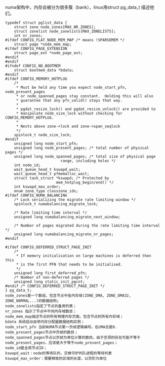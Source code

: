numa架构中，内存会被分为很多簇（bank），linux用struct pg_data_t 描述他们。

    typedef struct pglist_data {
        struct zone node_zones[MAX_NR_ZONES];
        struct zonelist node_zonelists[MAX_ZONELISTS];
        int nr_zones;
    #ifdef CONFIG_FLAT_NODE_MEM_MAP /* means !SPARSEMEM */
        struct page *node_mem_map;
    #ifdef CONFIG_PAGE_EXTENSION
        struct page_ext *node_page_ext;
    #endif
    #endif
    #ifndef CONFIG_NO_BOOTMEM
        struct bootmem_data *bdata;
    #endif
    #ifdef CONFIG_MEMORY_HOTPLUG
        /*
         * Must be held any time you expect node_start_pfn, node_present_pages
         * or node_spanned_pages stay constant.  Holding this will also
         * guarantee that any pfn_valid() stays that way.
         *
         * pgdat_resize_lock() and pgdat_resize_unlock() are provided to
         * manipulate node_size_lock without checking for CONFIG_MEMORY_HOTPLUG.
         *
         * Nests above zone->lock and zone->span_seqlock
         */
        spinlock_t node_size_lock;
    #endif
        unsigned long node_start_pfn;
        unsigned long node_present_pages; /* total number of physical pages */
        unsigned long node_spanned_pages; /* total size of physical page
                             range, including holes */
        int node_id;
        wait_queue_head_t kswapd_wait;
        wait_queue_head_t pfmemalloc_wait;
        struct task_struct *kswapd; /* Protected by
                           mem_hotplug_begin/end() */
        int kswapd_max_order;
        enum zone_type classzone_idx;
    #ifdef CONFIG_NUMA_BALANCING
        /* Lock serializing the migrate rate limiting window */
        spinlock_t numabalancing_migrate_lock;

        /* Rate limiting time interval */
        unsigned long numabalancing_migrate_next_window;

        /* Number of pages migrated during the rate limiting time interval */
        unsigned long numabalancing_migrate_nr_pages;
    #endif

    #ifdef CONFIG_DEFERRED_STRUCT_PAGE_INIT
        /*
         * If memory initialisation on large machines is deferred then this
         * is the first PFN that needs to be initialised.
         */
        unsigned long first_deferred_pfn;
        /* Number of non-deferred pages */
        unsigned long static_init_pgcnt;
    #endif /* CONFIG_DEFERRED_STRUCT_PAGE_INIT */
    } pg_data_t;
    node_zones是一个数组，包含节点中各内存域(ZONE_DMA, ZONE_DMA32, ZONE_NORMAL...)的数据结构;
    node_zonelists指定了节点的备用列表；
    nr_zones 指示了节点中不同内存域数目；
    node_mem_map描述节点的所有物理内存页面。包含节点的所有内存域；
    bdata 系统启动自举内存分配器数据结构实例；
    node_start_pfn 当前NUMA节点第一页帧逻辑编号。在UMA总是0.
    node_present_pages节点中页帧的数目；
    node_spanned_pages节点以页帧为单位计算的数目。由于空洞的存在可能不等于node_present_pages，应该是大于等于node_present_pages；
    node_id是全局节点ID；
    kswapd_wait：node的等待队列，交换守护列队进程的等待列表
    kswapd_max_order：需要释放的区域的长度，以页阶为单位
